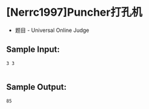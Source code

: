 # [Nerrc1997]Puncher打孔机 
 - 题目 - Universal Online Judge


## Sample Input: 
```
3 3


```

## Sample Output: 
```
85

```
